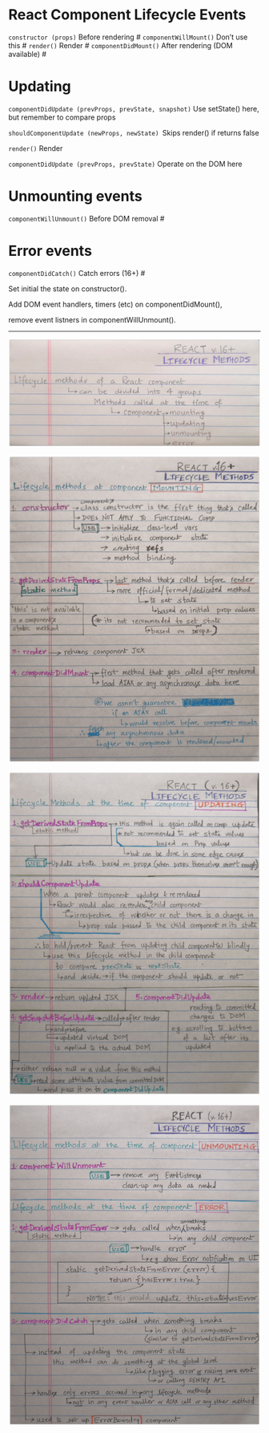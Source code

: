 # React Component Lifecycle Events


`constructor (props)` Before rendering #
`componentWillMount()`	Don’t use this #
`render()`	Render #
`componentDidMount()`	After rendering (DOM available) #

# Updating
`componentDidUpdate (prevProps, prevState, snapshot)`	Use setState() here, but remember to compare props

`shouldComponentUpdate (newProps, newState)	`Skips render() if returns false

`render()`	Render

`componentDidUpdate (prevProps, prevState)`	Operate on the DOM here

# Unmounting events
`componentWillUnmount()`	Before DOM removal #

# Error events 

`componentDidCatch()`	Catch errors (16+) #



Set initial the state on constructor(). 

Add DOM event handlers, timers (etc) on componentDidMount(),  

remove event listners in componentWillUnmount().


------------------------
![](/assets/LifeCycle1.png)

![](/assets/Lifecycle2-min.png)

![](/assets/Lifecycle3-min.png)

![](/assets/Lifecycle4-min.png)

